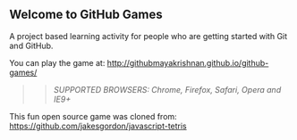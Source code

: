## Welcome to GitHub Games

A project based learning activity for people who are getting started with Git and GitHub.

You can play the game at: http://githubmayakrishnan.github.io/github-games/

>> _*SUPPORTED BROWSERS*: Chrome, Firefox, Safari, Opera and IE9+_

This fun open source game was cloned from: https://github.com/jakesgordon/javascript-tetris
